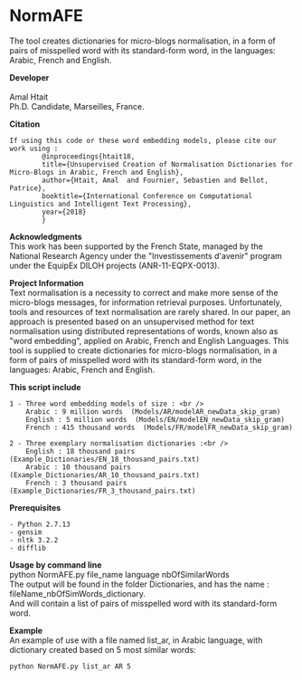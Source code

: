 # NormAFE
The tool creates dictionaries for micro-blogs normalisation, in a form of pairs of misspelled word with its standard-form word, in the languages: Arabic, French and English.

**Developer** <br />	
Amal Htait <br />
Ph.D. Candidate, Marseilles, France. <br />


**Citation** <br />
```	
If using this code or these word embedding models, please cite our work using : 
		@inproceedings{htait18, 
  		title={Unsupervised Creation of Normalisation Dictionaries for Micro-Blogs in Arabic, French and English}, 
  		author={Htait, Amal  and Fournier, Sebastien and Bellot, Patrice}, 
  		booktitle={International Conference on Computational Linguistics and Intelligent Text Processing}, 
  		year={2018} 
		} 
```

**Acknowledgments** <br />
This work has been supported by the French State, managed by the National Research Agency under the "Investissements d'avenir" program under the EquipEx DILOH projects (ANR-11-EQPX-0013). <br />


**Project Information** <br />
Text normalisation is a necessity to correct and make more sense of the micro-blogs messages, for information retrieval purposes. Unfortunately, tools and resources of text normalisation are rarely shared. In our paper, an approach is presented based on an unsupervised method for text normalisation using distributed representations of words, known also as "word embedding", applied on Arabic, French and English Languages. This tool is supplied to create dictionaries for micro-blogs normalisation, in a form of pairs of misspelled word with its standard-form word, in the languages: Arabic, French and English. <br />

**This script include** <br />
```
1 - Three word embedding models of size : <br />
	Arabic : 9 million words  (Models/AR/modelAR_newData_skip_gram)
	English : 5 million words  (Models/EN/modelEN_newData_skip_gram)
	French : 415 thousand words  (Models/FR/modelFR_newData_skip_gram)
```
```
2 - Three exemplary normalisation dictionaries :<br />
	English : 18 thousand pairs  (Example_Dictionaries/EN_18_thousand_pairs.txt)
	Arabic : 10 thousand pairs  (Example_Dictionaries/AR_10_thousand_pairs.txt)
	French : 3 thousand pairs  (Example_Dictionaries/FR_3_thousand_pairs.txt)
```

**Prerequisites** <br />
```
- Python 2.7.13
- gensim
- nltk 3.2.2
- difflib
```

**Usage by command line** <br />
python NormAFE.py file_name language nbOfSimilarWords <br />
The output will be found in the folder Dictionaries, and has the name : fileName_nbOfSimWords_dictionary. <br />
And will contain a list of pairs of misspelled word with its standard-form word. <br />
 
**Example** <br />
An example of use with a file named list_ar, in Arabic language, with dictionary created based on 5 most similar words: <br />
```
python NormAFE.py list_ar AR 5
```
